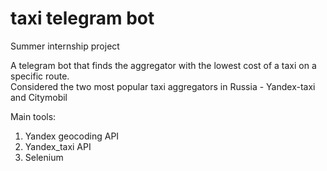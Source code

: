 # taxi telegram bot
 
Summer internship project

A telegram bot that finds the aggregator with the lowest cost of a taxi on a specific route. \
Considered the two most popular taxi aggregators in Russia - Yandex-taxi and Citymobil

Main tools:
  1. Yandex geocoding API
  2. Yandex_taxi API
  3. Selenium
